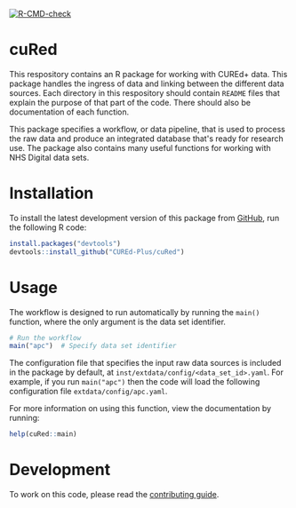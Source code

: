 
<!-- README.md is generated from README.Rmd. Please edit that file -->
<!-- badges: start -->

[![R-CMD-check](https://github.com/CUREd-Plus/cuRed/actions/workflows/R-CMD-check.yaml/badge.svg)](https://github.com/CUREd-Plus/cuRed/actions/workflows/R-CMD-check.yaml)

<!-- badges: end -->

# cuRed

This respository contains an R package for working with CUREd+ data. This package handles the ingress of data and linking between the different data sources. Each directory in this respository should contain `README` files that explain the purpose of that part of the code. There should also be documentation of each function.

This package specifies a workflow, or data pipeline, that is used to process the raw data and produce an integrated database that's ready for research use. The package also contains many useful functions for working with NHS Digital data sets.

# Installation

To install the latest development version of this package from [GitHub](https://github.com/), run the following R code:

``` R
install.packages("devtools")
devtools::install_github("CUREd-Plus/cuRed")
```

# Usage

The workflow is designed to run automatically by running the `main()` function, where the only argument is the data set identifier.

```R
# Run the workflow
main("apc")  # Specify data set identifier
```

The configuration file that specifies the input raw data sources is included in the package by default, at `inst/extdata/config/<data_set_id>.yaml`. For example, if you run `main("apc")` then the code will load the following configuration file `extdata/config/apc.yaml`.

For more information on using this function, view the documentation by running:

```R
help(cuRed::main)
```

# Development

To work on this code, please read the [contributing guide](CONTRIBUTING.md).
